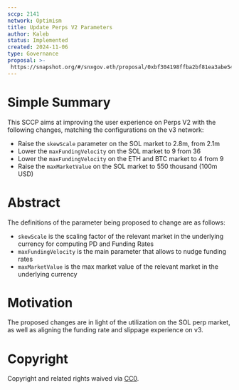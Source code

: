 ```yaml
---
sccp: 2141
network: Optimism
title: Update Perps V2 Parameters
author: Kaleb
status: Implemented
created: 2024-11-06
type: Governance
proposal: >-
 https://snapshot.org/#/snxgov.eth/proposal/0xbf304198ffba2bf81ea3abe5402fc7c3a8ddbffdc36d0a1c457291733c629864
---
```


# Simple Summary

This SCCP aims at improving the user experience on Perps V2 with the following changes, matching the configurations on the v3 network:
- Raise the `skewScale` parameter on the SOL market to 2.8m, from 2.1m
- Lower the `maxFundingVelocity` on the SOL market to 9 from 36
- Lower the `maxFundingVelocity` on the ETH and BTC market to 4 from 9
- Raise the `maxMarketValue` on the SOL market to 550 thousand (100m USD)

# Abstract

The definitions of the parameter being proposed to change are as follows: 
- `skewScale` is the scaling factor of the relevant market in the underlying currency for computing PD and Funding Rates
- `maxFundingVelocity` is the main parameter that allows to nudge funding rates
- `maxMarketValue` is the max market value of the relevant market in the underlying currency


# Motivation

The proposed changes are in light of the utilization on the SOL perp market, as well as aligning the funding rate and slippage experience on v3.


# Copyright

Copyright and related rights waived via [CC0](https://creativecommons.org/publicdomain/zero/1.0/).



